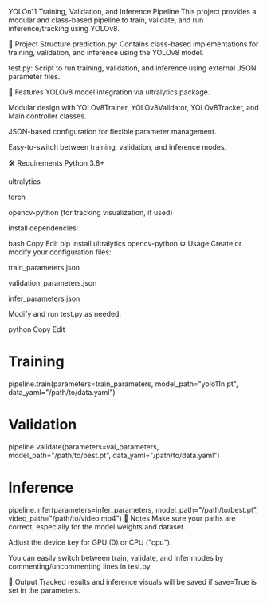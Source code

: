
YOLOn11 Training, Validation, and Inference Pipeline
This project provides a modular and class-based pipeline to train, validate, and run inference/tracking using YOLOv8.

📁 Project Structure
prediction.py: Contains class-based implementations for training, validation, and inference using the YOLOv8 model.

test.py: Script to run training, validation, and inference using external JSON parameter files.

🚀 Features
YOLOv8 model integration via ultralytics package.

Modular design with YOLOv8Trainer, YOLOv8Validator, YOLOv8Tracker, and Main controller classes.

JSON-based configuration for flexible parameter management.

Easy-to-switch between training, validation, and inference modes.

🛠️ Requirements
Python 3.8+

ultralytics

torch

opencv-python (for tracking visualization, if used)

Install dependencies:

bash
Copy
Edit
pip install ultralytics opencv-python
⚙️ Usage
Create or modify your configuration files:

train_parameters.json

validation_parameters.json

infer_parameters.json

Modify and run test.py as needed:

python
Copy
Edit
# Training
pipeline.train(parameters=train_parameters,
               model_path="yolo11n.pt",
               data_yaml="/path/to/data.yaml")

# Validation
pipeline.validate(parameters=val_parameters,
                  model_path="/path/to/best.pt",
                  data_yaml="/path/to/data.yaml")

# Inference
pipeline.infer(parameters=infer_parameters,
               model_path="/path/to/best.pt",
               video_path="/path/to/video.mp4")
📌 Notes
Make sure your paths are correct, especially for the model weights and dataset.

Adjust the device key for GPU (0) or CPU ("cpu").

You can easily switch between train, validate, and infer modes by commenting/uncommenting lines in test.py.

📸 Output
Tracked results and inference visuals will be saved if save=True is set in the parameters.

